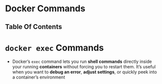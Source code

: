 # Docker Commands

## Table Of Contents

# `docker exec` Commands

- Docker’s `exec` command lets you run **shell commands** directly inside your running **containers** without forcing you to restart them. It’s useful when you want to **debug an error**, **adjust settings**, or quickly peek into a container’s environment

